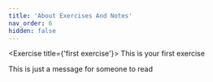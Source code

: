 ```yaml
---
title: 'About Exercises And Notes'
nav_order: 6
hidden: false
---
```


<Exercise title={'first exercise'}>
This is your first exercise
</Exercise>

<Note>This is just a message for someone to read</Note>
